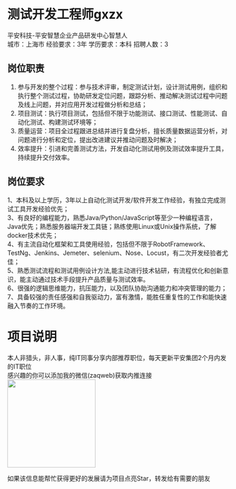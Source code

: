 # 测试开发工程师gxzx
平安科技-平安智慧企业产品研发中心智慧人  
城市：上海市 经验要求：3年 学历要求：本科  招聘人数：3

## 岗位职责
1. 参与开发的整个过程：参与技术评审，制定测试计划，设计测试用例，组织和执行整个测试过程，协助研发定位问题，跟踪分析、推动解决测试过程中问题及线上问题，并对应用开发过程做分析和总结；    
2. 项目测试：执行项目测试，包括但不限于功能测试、接口测试、性能测试、自动化测试、构建测试环境等；   
3. 质量运营：项目全过程跟进总结并进行复盘分析，擅长质量数据运营分析，对问题进行分析和定位，提出改进建议并推动问题及时解决；   
4. 效率提升：引进和完善测试方法，开发自动化测试用例及测试效率提升工具，持续提升交付效率。

## 岗位要求
1、本科及以上学历，3年以上自动化测试开发/软件开发工作经验，有独立完成测试工具开发经验优先；   
3、有良好的编程能力，熟悉Java/Python/JavaScript等至少一种编程语言，Java优先；熟悉服务器端开发工具链；熟练使用Linux或Unix操作系统，了解docker技术优先；   
4、有主流自动化框架和工具使用经验，包括但不限于RobotFramework、TestNg、Jenkins、Jemeter、selenium、Nose、Locust，有二次开发经验者尤佳；    
5、熟悉测试流程和测试用例设计方法,能主动进行技术钻研，有流程优化和创新意识，能主动通过技术手段提升产品质量与测试效率。   
6、很强的逻辑思维能力，抗压能力，以及团队协助沟通能力和冲突管理的能力；    
7、具备较强的责任感强和自我驱动力，富有激情，能胜任重复性的工作和能快速融入节奏的工作环境。

# 项目说明

本人非猎头，非人事，纯IT同事分享内部推荐职位，每天更新平安集团2个月内发的IT职位  
感兴趣的你可以添加我的微信(zaqweb)获取内推连接  
<img src="https://github.com/zaqweb/PA-IT-JOBS/blob/master/WechatICode.jpeg"  height="200" width="200">

如果该信息能帮忙获得更好的发展请为项目点亮Star，转发给有需要的朋友




